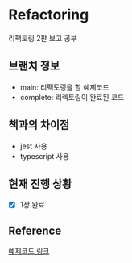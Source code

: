 # Refactoring
리팩토링 2판 보고 공부
## 브랜치 정보
- main: 리팩토링을 할 예제코드
- complete: 리렉토링이 완료된 코드
## 책과의 차이점
- jest 사용
- typescript 사용

## 현재 진행 상황
- [x] 1장 완료  
## Reference
[예제코드 링크](https://github.com/wickedwukong/martin-fowler-refactoring-2nd)
